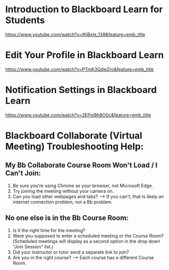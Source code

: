 # Introduction to Blackboard Learn for Students
https://www.youtube.com/watch?v=IKjBxIe_138&feature=emb_title

# Edit Your Profile in Blackboard Learn
https://www.youtube.com/watch?v=PTmK3QdwZro&feature=emb_title

# Notification Settings in Blackboard Learn
https://www.youtube.com/watch?v=2EPoI8h8O0c&feature=emb_title

# Blackboard Collaborate (Virtual Meeting) Troubleshooting Help:

## My Bb Collaborate Course Room Won't Load / I Can't Join:
1. Be sure you're using Chrome as your browser, not Microsoft Edge.
2. Try joining the meeting without your camera on.
3. Can you load other webpages and tabs? --> If you can't, that is likely an internet connection problem, not a Bb problem.

## No one else is in the Bb Course Room:
1. Is it the right time for the meeting?
2. Were you supposed to enter a scheduled meeting or the Course Room? (Scheduled meetings will display as a second option in the drop down "Join Session" list.)
3. Did your instructor or tutor send a separate link to join?
4. Are you in the right course? --> Each course has a different Course Room.
